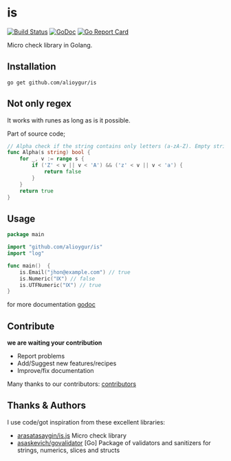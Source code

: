 # is

[![Build Status](https://travis-ci.org/alioygur/is.svg?branch=master)](https://travis-ci.org/alioygur/is)
[![GoDoc](https://godoc.org/github.com/alioygur/is?status.svg)](https://godoc.org/github.com/alioygur/is)
[![Go Report Card](https://goreportcard.com/badge/github.com/alioygur/is)](https://goreportcard.com/report/github.com/alioygur/is)

Micro check library in Golang. 

## Installation

`go get github.com/alioygur/is`

## Not only regex

It works with runes as long as is it possible.

Part of source code;

```go
// Alpha check if the string contains only letters (a-zA-Z). Empty string is valid.
func Alpha(s string) bool {
	for _, v := range s {
		if ('Z' < v || v < 'A') && ('z' < v || v < 'a') {
			return false
		}
	}
	return true
}
```

## Usage

```go
package main

import "github.com/alioygur/is"
import "log"

func main()  {
    is.Email("jhon@example.com") // true
    is.Numeric("Ⅸ") // false
    is.UTFNumeric("Ⅸ") // true
}
```


for more documentation [godoc](https://godoc.org/github.com/alioygur/is)

## Contribute

**we are waiting your contribution**

- Report problems
- Add/Suggest new features/recipes
- Improve/fix documentation

Many thanks to our contributors: [contributors](https://github.com/alioygur/is/graphs/contributors)

## Thanks & Authors

I use code/got inspiration from these excellent libraries:

- [arasatasaygin/is.js](https://github.com/arasatasaygin/is.js) Micro check library
- [asaskevich/govalidator](https://github.com/asaskevich/govalidator) [Go] Package of validators and sanitizers for strings, numerics, slices and structs
